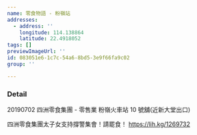 ```yaml
---
name: 零食物語 - 粉嶺站
addresses:
  - address: ''
    longitude: 114.138864
    latitude: 22.4918052
tags: []
previewImageUrl: ''
id: 083051e6-1c7c-54a6-8bd5-3e9f66fa9c02
group: ''

---
```

### Detail
20190702
四洲零食集團 - 零售業
粉嶺火車站 10 號舖(近新大堂出口)

四洲零食集團太子女支持撐警集會！請罷食！
https://lih.kg/1269732

